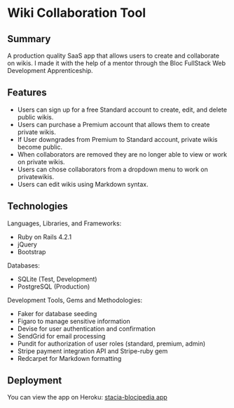 # Wiki Collaboration Tool

## Summary
A production quality SaaS app that allows users to create and collaborate on wikis.
I made it with the help of a mentor through the Bloc FullStack Web Development Apprenticeship.  

## Features
* Users can  sign up for a free Standard account to create, edit, and delete public wikis.
* Users can purchase a Premium account that allows them to create private wikis.
* If User downgrades from Premium to Standard account, private wikis become public.
* When collaborators are removed they are no longer able to view or work on private wikis.
* Users can chose collaborators from a dropdown menu to work on privatewikis.
* Users can edit wikis using Markdown syntax.

## Technologies
Languages, Libraries, and Frameworks:     
* Ruby on Rails 4.2.1 
* jQuery
* Bootstrap 

Databases:         
* SQLite (Test, Development)    
* PostgreSQL (Production)   

Development Tools, Gems and Methodologies:   
* Faker for database seeding     
* Figaro to manage sensitive information     
* Devise for user authentication and confirmation 
* SendGrid for email processing
* Pundit for authorization of user roles (standard, premium, admin)
* Stripe payment integration API and Stripe-ruby gem
* Redcarpet for Markdown formatting    

## Deployment
You can view the app on Heroku: [stacia-blocipedia app](https://stacia-blocipedia.herokuapp.com)

